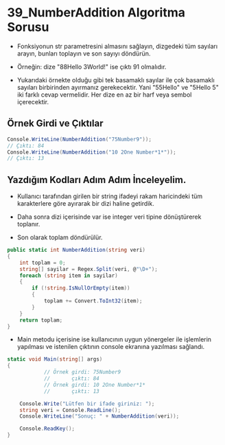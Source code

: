 # 39_NumberAddition Algoritma Sorusu

* Fonksiyonun str parametresini almasını sağlayın, dizgedeki tüm sayıları arayın, bunları toplayın ve son sayıyı döndürün.

* Örneğin: dize "88Hello 3World!" ise çıktı 91 olmalıdır.

* Yukarıdaki örnekte olduğu gibi tek basamaklı sayılar ile çok basamaklı sayıları birbirinden ayırmanız gerekecektir. Yani "55Hello" ve "5Hello 5" iki farklı cevap vermelidir. Her dize en az bir harf veya sembol içerecektir.

## Örnek Girdi ve Çıktılar

~~~ C#
Console.WriteLine(NumberAddition("75Number9"));
// Çıktı: 84
Console.WriteLine(NumberAddition("10 2One Number*1*"));
// Çıktı: 13
~~~

## Yazdığım Kodları Adım Adım İnceleyelim.

* Kullanıcı tarafından girilen bir string ifadeyi rakam haricindeki tüm karakterlere göre ayırarak bir dizi haline getirdik.

* Daha sonra dizi içerisinde var ise integer veri tipine dönüştürerek toplanır. 

* Son olarak toplam döndürülür.

~~~ C#
public static int NumberAddition(string veri)
{
    int toplam = 0;
    string[] sayilar = Regex.Split(veri, @"\D+");
    foreach (string item in sayilar)
    {
        if (!string.IsNullOrEmpty(item))
        {
            toplam += Convert.ToInt32(item);
        }
    }
    return toplam;
}
~~~

* Main metodu içerisine ise kullanıcının uygun yönergeler ile işlemlerin yapılması ve istenilen çıktının console ekranına yazılması sağlandı.

~~~ C#
static void Main(string[] args)
{
            // Örnek girdi: 75Number9
            //       çıktı: 84
            // Örnek girdi: 10 2One Number*1*
            //       çıktı: 13

    Console.Write("Lütfen bir ifade giriniz: ");
    string veri = Console.ReadLine();
    Console.WriteLine("Sonuç: " + NumberAddition(veri));

    Console.ReadKey();
}
~~~